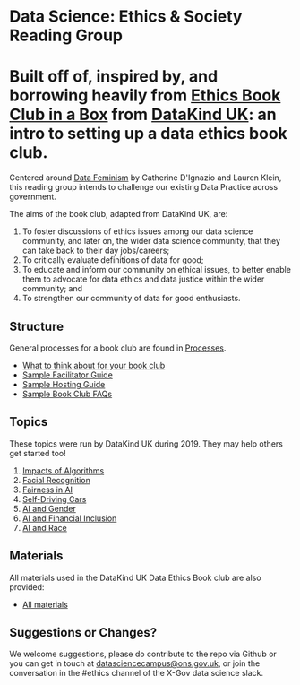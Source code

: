 # Data Science: Ethics & Society Reading Group
Built off of, inspired by, and borrowing **heavily** from [Ethics Book Club in a
Box](https://github.com/DataKind-UK/data-ethics-book-club-in-a-box) from
[DataKind UK](https://datakind.org.uk/): an intro to setting up a data ethics
book club.
================

Centered around [Data Feminism](https://data-feminism.mitpress.mit.edu/) by
Catherine D'Ignazio and Lauren Klein, this reading group intends to challenge
our existing Data Practice across government. 

The aims of the book club, adapted from DataKind UK, are:

1.  To foster discussions of ethics issues among our data science
    community, and later on, the wider data science community, that they
    can take back to their day jobs/careers;
2.  To critically evaluate definitions of data for good;
3.  To educate and inform our community on ethical issues, to better
    enable them to advocate for data ethics and data justice within the wider community; and
4.  To strengthen our community of data for good enthusiasts.

## Structure

General processes for a book club are found in [Processes](/Processes).

  - [What to think about for your book
    club](/Processes/What-you-need-for-your-book-club.md)
  - [Sample Facilitator Guide](/Processes/Sample-Facilitator-Guide.md)
  - [Sample Hosting Guide](/Processes/Sample-Hosting-Guide.md)
  - [Sample Book Club FAQs](/Processes/Sample-Book-Club-FAQs.md)

## Topics

These topics were run by DataKind UK during 2019. They may help others
get started too\!

1.  [Impacts of
    Algorithms](/Topics%20and%20Materials/1.-Impacts-of-Algorithms.md)
2.  [Facial
    Recognition](/Topics%20and%20Materials/2.-Facial-Recognition.md)
3.  [Fairness in AI](/Topics%20and%20Materials/3.-Fairness-in-AI.md)
4.  [Self-Driving
    Cars](/Topics%20and%20Materials/4.-Self-driving-Cars.md)
5.  [AI and Gender](/Topics%20and%20Materials/5.-AI-and-Gender.md)
6.  [AI and Financial
    Inclusion](/Topics%20and%20Materials/6.-AI-and-Financial-Inclusion.md)
7.  [AI and Race](/Topics%20and%20Materials/7.-AI-and-Race.md)

## Materials

All materials used in the DataKind UK Data Ethics Book club are also
provided:

  - [All
    materials](/Topics%20and%20Materials/All-Reading-Materials---2019.md)

## Suggestions or Changes?

We welcome suggestions, please do contribute to the repo via Github or you can
get in touch at
[datasciencecampus@ons.gov.uk](mailto:datasciencecampus@ons.gov.uk), or join the
conversation in the #ethics channel of the X-Gov data science slack.


